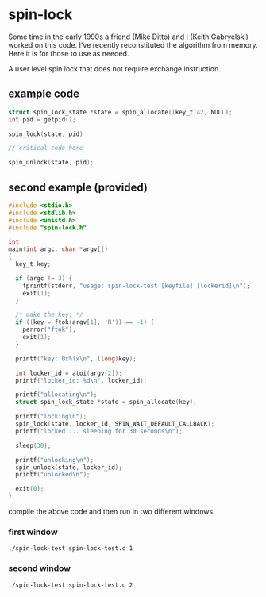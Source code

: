 # spin-lock

Some time in the early 1990s a friend (Mike Ditto) and I (Keith Gabryelski) worked on this code.  I've recently reconstituted the algorithm from memory.  Here it is for those to use as needed.

A user level spin lock that does not require exchange instruction.

## example code

```c
struct spin_lock_state *state = spin_allocate((key_t)42, NULL);
int pid = getpid();

spin_lock(state, pid)

// critical code here

spin_unlock(state, pid);

```

## second example (provided)

```c
#include <stdio.h>
#include <stdlib.h>
#include <unistd.h>
#include "spin-lock.h"

int
main(int argc, char *argv[])
{
  key_t key;

  if (argc != 3) {
    fprintf(stderr, "usage: spin-lock-test [keyfile] [lockerid]\n");
    exit(1);
  }

  /* make the key: */
  if ((key = ftok(argv[1], 'R')) == -1) {
    perror("ftok");
    exit(1);
  }

  printf("key: 0x%lx\n", (long)key);

  int locker_id = atoi(argv[2]);
  printf("locker_id: %d\n", locker_id);

  printf("allocating\n");
  struct spin_lock_state *state = spin_allocate(key);

  printf("locking\n");
  spin_lock(state, locker_id, SPIN_WAIT_DEFAULT_CALLBACK);
  printf("locked ... sleeping for 30 seconds\n");

  sleep(30);

  printf("unlocking\n");
  spin_unlock(state, locker_id);
  printf("unlocked\n");

  exit(0);
}
```

compile the above code and then run in two different windows:

### first window

```
./spin-lock-test spin-lock-test.c 1
```

### second window
```
./spin-lock-test spin-lock-test.c 2
```
